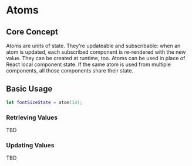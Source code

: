 # Atoms

## Core Concept

Atoms are units of state. They're updateable and subscribable: when an atom is updated,
each subscribed component is re-rendered with the new value. They can be created at runtime, 
too. Atoms can be used in place of React local component state. If the same atom is used from multiple components, 
all those components share their state.

## Basic Usage

```swift
let fontSizeState = atom(14);
```

### Retrieving Values

TBD

### Updating Values
TBD

